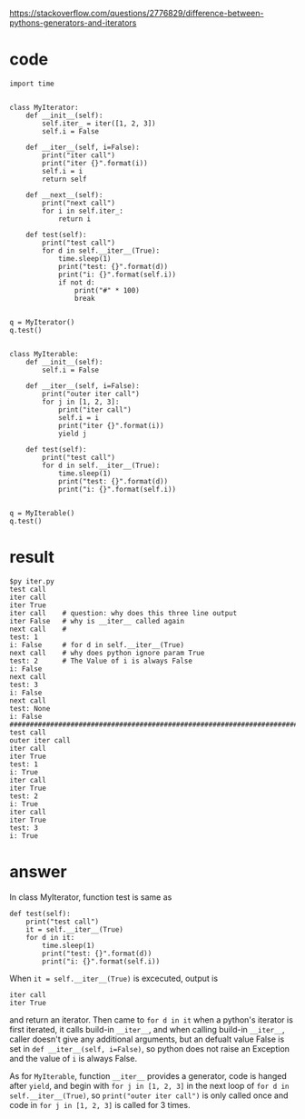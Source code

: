 https://stackoverflow.com/questions/2776829/difference-between-pythons-generators-and-iterators
# code

```
import time


class MyIterator:
    def __init__(self):
        self.iter_ = iter([1, 2, 3])
        self.i = False

    def __iter__(self, i=False):
        print("iter call")
        print("iter {}".format(i))
        self.i = i
        return self

    def __next__(self):
        print("next call")
        for i in self.iter_:
            return i

    def test(self):
        print("test call")
        for d in self.__iter__(True):
            time.sleep(1)
            print("test: {}".format(d))
            print("i: {}".format(self.i))
            if not d:
                print("#" * 100)
                break


q = MyIterator()
q.test()


class MyIterable:
    def __init__(self):
        self.i = False

    def __iter__(self, i=False):
        print("outer iter call")
        for j in [1, 2, 3]:
            print("iter call")
            self.i = i
            print("iter {}".format(i))
            yield j

    def test(self):
        print("test call")
        for d in self.__iter__(True):
            time.sleep(1)
            print("test: {}".format(d))
            print("i: {}".format(self.i))


q = MyIterable()
q.test()
```

# result
```
$py iter.py
test call
iter call
iter True
iter call    # question: why does this three line output
iter False   # why is __iter__ called again
next call    #
test: 1
i: False     # for d in self.__iter__(True)
next call    # why does python ignore param True
test: 2      # The Value of i is always False
i: False
next call
test: 3
i: False
next call
test: None
i: False
####################################################################################################
test call
outer iter call
iter call
iter True
test: 1
i: True
iter call
iter True
test: 2
i: True
iter call
iter True
test: 3
i: True
```

# answer

In class MyIterator, function test is same as
```
def test(self):
    print("test call")
    it = self.__iter__(True)
    for d in it:
        time.sleep(1)
        print("test: {}".format(d))
        print("i: {}".format(self.i))
```
When `it = self.__iter__(True)` is excecuted, output is 
```
iter call
iter True
```
and return an iterator.
Then came to `for d in it`
when a python's iterator is first iterated, it calls build-in `__iter__`, and when calling 
build-in `__iter__`, caller doesn't give any additional arguments, but an defualt value False is set in `def __iter__(self, i=False)`, so python does not raise an Exception and the value of `i` is always False. 


As for `MyIterable`, function `__iter__` provides a generator, code is hanged after `yield`, and begin with `for j in [1, 2, 3]` in the next loop of `for d in self.__iter__(True)`, so `print("outer iter call")` is only called once and code in `for j in [1, 2, 3]` is called for 3 times. 
